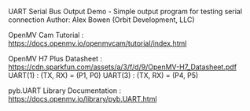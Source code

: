 UART Serial Bus Output Demo - Simple output program for testing serial connection
Author: Alex Bowen (Orbit Development, LLC)

OpenMV Cam Tutorial : https://docs.openmv.io/openmvcam/tutorial/index.html

OpenMV H7 Plus Datasheet : https://cdn.sparkfun.com/assets/a/3/f/d/9/OpenMV-H7_Datasheet.pdf
      UART(1) : (TX, RX) = (P1, P0)
      UART(3) : (TX, RX) = (P4, P5)

pyb.UART Library Documentation : https://docs.openmv.io/library/pyb.UART.html
